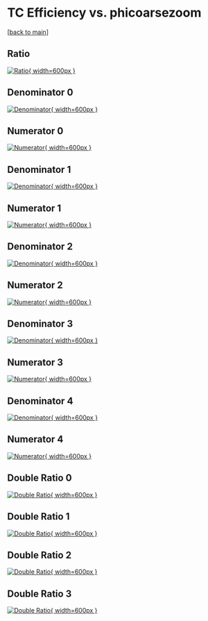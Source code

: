 # TC Efficiency vs. phicoarsezoom

[[back to main](./)]



## Ratio

[![Ratio](../mtv/var/TC_base_321_1_eff_phicoarsezoom.png){ width=600px }](../mtv/var/TC_base_321_1_eff_phicoarsezoom.pdf)

## Denominator 0

[![Denominator](../mtv/den/TC_base_321_1_eff_phicoarsezoom_den0.png){ width=600px }](../mtv/den/TC_base_321_1_eff_phicoarsezoom_den0.pdf)

## Numerator 0

[![Numerator](../mtv/num/TC_base_321_1_eff_phicoarsezoom_num0.png){ width=600px }](../mtv/num/TC_base_321_1_eff_phicoarsezoom_num0.pdf)

## Denominator 1

[![Denominator](../mtv/den/TC_base_321_1_eff_phicoarsezoom_den1.png){ width=600px }](../mtv/den/TC_base_321_1_eff_phicoarsezoom_den1.pdf)

## Numerator 1

[![Numerator](../mtv/num/TC_base_321_1_eff_phicoarsezoom_num1.png){ width=600px }](../mtv/num/TC_base_321_1_eff_phicoarsezoom_num1.pdf)

## Denominator 2

[![Denominator](../mtv/den/TC_base_321_1_eff_phicoarsezoom_den2.png){ width=600px }](../mtv/den/TC_base_321_1_eff_phicoarsezoom_den2.pdf)

## Numerator 2

[![Numerator](../mtv/num/TC_base_321_1_eff_phicoarsezoom_num2.png){ width=600px }](../mtv/num/TC_base_321_1_eff_phicoarsezoom_num2.pdf)

## Denominator 3

[![Denominator](../mtv/den/TC_base_321_1_eff_phicoarsezoom_den3.png){ width=600px }](../mtv/den/TC_base_321_1_eff_phicoarsezoom_den3.pdf)

## Numerator 3

[![Numerator](../mtv/num/TC_base_321_1_eff_phicoarsezoom_num3.png){ width=600px }](../mtv/num/TC_base_321_1_eff_phicoarsezoom_num3.pdf)

## Denominator 4

[![Denominator](../mtv/den/TC_base_321_1_eff_phicoarsezoom_den4.png){ width=600px }](../mtv/den/TC_base_321_1_eff_phicoarsezoom_den4.pdf)

## Numerator 4

[![Numerator](../mtv/num/TC_base_321_1_eff_phicoarsezoom_num4.png){ width=600px }](../mtv/num/TC_base_321_1_eff_phicoarsezoom_num4.pdf)

## Double Ratio 0

[![Double Ratio](../mtv/ratio/TC_base_321_1_eff_phicoarsezoom_ratio0.png){ width=600px }](../mtv/ratio/TC_base_321_1_eff_phicoarsezoom_ratio0.pdf)

## Double Ratio 1

[![Double Ratio](../mtv/ratio/TC_base_321_1_eff_phicoarsezoom_ratio1.png){ width=600px }](../mtv/ratio/TC_base_321_1_eff_phicoarsezoom_ratio1.pdf)

## Double Ratio 2

[![Double Ratio](../mtv/ratio/TC_base_321_1_eff_phicoarsezoom_ratio2.png){ width=600px }](../mtv/ratio/TC_base_321_1_eff_phicoarsezoom_ratio2.pdf)

## Double Ratio 3

[![Double Ratio](../mtv/ratio/TC_base_321_1_eff_phicoarsezoom_ratio3.png){ width=600px }](../mtv/ratio/TC_base_321_1_eff_phicoarsezoom_ratio3.pdf)

